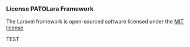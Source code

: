 ### License PATOLara Framework

The Laravel framework is open-sourced software licensed under the [MIT license](http://opensource.org/licenses/MIT)

TEST
